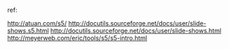 ref:

http://atuan.com/s5/
http://docutils.sourceforge.net/docs/user/slide-shows.s5.html
http://docutils.sourceforge.net/docs/user/slide-shows.html
http://meyerweb.com/eric/tools/s5/s5-intro.html
